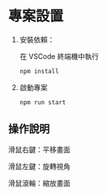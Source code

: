 # 專案設置

1. 安裝依賴：
   
   在 VSCode 終端機中執行
   ```bash
   npm install
   
3. 啟動專案

    ```bash
   npm run start

## 操作說明

滑鼠右鍵：平移畫面  

滑鼠左鍵：旋轉視角  

滑鼠滾輪：縮放畫面  
